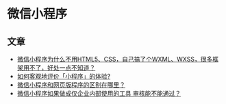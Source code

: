 # 微信小程序

## 文章
* [微信小程序为什么不用HTML5、CSS，自己搞了个WXML、WXSS，很多框架用不了，好处一点不知道？](https://www.zhihu.com/question/51809406)
* [如何客观地评价「小程序」的体验?](https://zhuanlan.zhihu.com/p/24782839)
* [微信小程序和网页版程序的区别在哪里？](https://www.zhihu.com/question/54148303/answer/138152983)
* [微信小程序如果做成仅企业内部使用的工具 审核能不能通过？](https://www.zhihu.com/question/52771498)
